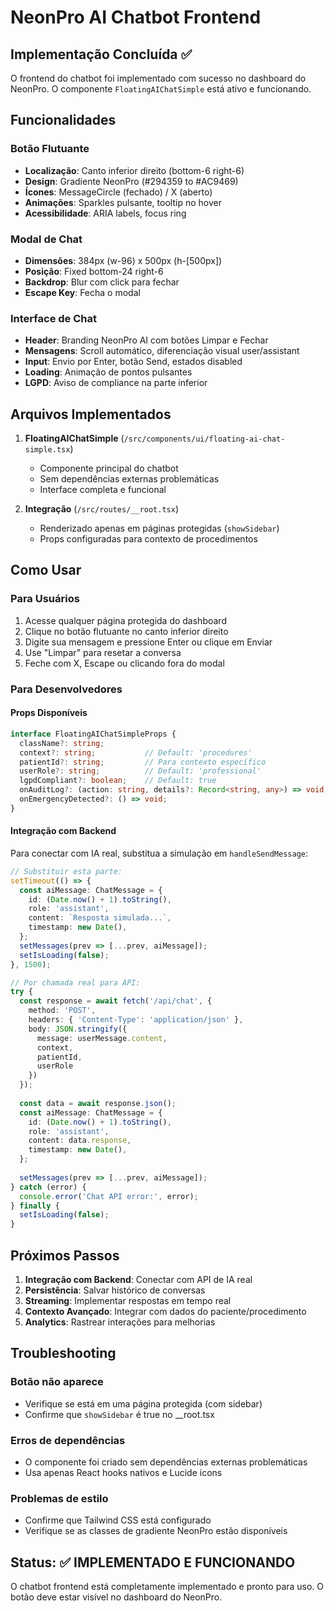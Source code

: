 # NeonPro AI Chatbot Frontend

## Implementação Concluída ✅

O frontend do chatbot foi implementado com sucesso no dashboard do NeonPro. O componente `FloatingAIChatSimple` está ativo e funcionando.

## Funcionalidades

### Botão Flutuante
- **Localização**: Canto inferior direito (bottom-6 right-6)
- **Design**: Gradiente NeonPro (#294359 to #AC9469)
- **Ícones**: MessageCircle (fechado) / X (aberto)
- **Animações**: Sparkles pulsante, tooltip no hover
- **Acessibilidade**: ARIA labels, focus ring

### Modal de Chat
- **Dimensões**: 384px (w-96) x 500px (h-[500px])
- **Posição**: Fixed bottom-24 right-6
- **Backdrop**: Blur com click para fechar
- **Escape Key**: Fecha o modal

### Interface de Chat
- **Header**: Branding NeonPro AI com botões Limpar e Fechar
- **Mensagens**: Scroll automático, diferenciação visual user/assistant
- **Input**: Envio por Enter, botão Send, estados disabled
- **Loading**: Animação de pontos pulsantes
- **LGPD**: Aviso de compliance na parte inferior

## Arquivos Implementados

1. **FloatingAIChatSimple** (`/src/components/ui/floating-ai-chat-simple.tsx`)
   - Componente principal do chatbot
   - Sem dependências externas problemáticas
   - Interface completa e funcional

2. **Integração** (`/src/routes/__root.tsx`)
   - Renderizado apenas em páginas protegidas (`showSidebar`)
   - Props configuradas para contexto de procedimentos

## Como Usar

### Para Usuários
1. Acesse qualquer página protegida do dashboard
2. Clique no botão flutuante no canto inferior direito
3. Digite sua mensagem e pressione Enter ou clique em Enviar
4. Use "Limpar" para resetar a conversa
5. Feche com X, Escape ou clicando fora do modal

### Para Desenvolvedores

#### Props Disponíveis
```typescript
interface FloatingAIChatSimpleProps {
  className?: string;
  context?: string;           // Default: 'procedures'
  patientId?: string;         // Para contexto específico
  userRole?: string;          // Default: 'professional'
  lgpdCompliant?: boolean;    // Default: true
  onAuditLog?: (action: string, details?: Record<string, any>) => void;
  onEmergencyDetected?: () => void;
}
```

#### Integração com Backend
Para conectar com IA real, substitua a simulação em `handleSendMessage`:

```typescript
// Substituir esta parte:
setTimeout(() => {
  const aiMessage: ChatMessage = {
    id: (Date.now() + 1).toString(),
    role: 'assistant',
    content: `Resposta simulada...`,
    timestamp: new Date(),
  };
  setMessages(prev => [...prev, aiMessage]);
  setIsLoading(false);
}, 1500);

// Por chamada real para API:
try {
  const response = await fetch('/api/chat', {
    method: 'POST',
    headers: { 'Content-Type': 'application/json' },
    body: JSON.stringify({
      message: userMessage.content,
      context,
      patientId,
      userRole
    })
  });
  
  const data = await response.json();
  const aiMessage: ChatMessage = {
    id: (Date.now() + 1).toString(),
    role: 'assistant',
    content: data.response,
    timestamp: new Date(),
  };
  
  setMessages(prev => [...prev, aiMessage]);
} catch (error) {
  console.error('Chat API error:', error);
} finally {
  setIsLoading(false);
}
```

## Próximos Passos

1. **Integração com Backend**: Conectar com API de IA real
2. **Persistência**: Salvar histórico de conversas
3. **Streaming**: Implementar respostas em tempo real
4. **Contexto Avançado**: Integrar com dados do paciente/procedimento
5. **Analytics**: Rastrear interações para melhorias

## Troubleshooting

### Botão não aparece
- Verifique se está em uma página protegida (com sidebar)
- Confirme que `showSidebar` é true no __root.tsx

### Erros de dependências
- O componente foi criado sem dependências externas problemáticas
- Usa apenas React hooks nativos e Lucide icons

### Problemas de estilo
- Confirme que Tailwind CSS está configurado
- Verifique se as classes de gradiente NeonPro estão disponíveis

## Status: ✅ IMPLEMENTADO E FUNCIONANDO

O chatbot frontend está completamente implementado e pronto para uso. O botão deve estar visível no dashboard do NeonPro.